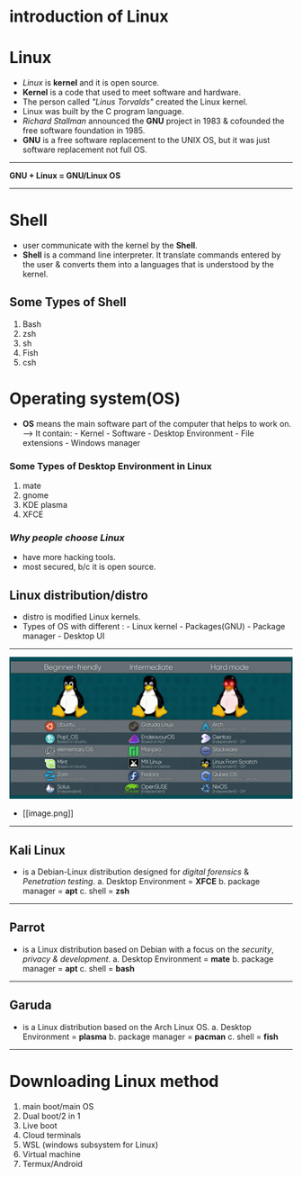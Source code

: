 # introduction of Linux
# Linux
- *Linux* is **kernel** and it is open source.
- **Kernel** is a code that used to meet software and hardware.
- The person called *"Linus Torvalds"* created the Linux kernel.
- Linux was built by the C program language.
- *Richard Stallman* announced the **GNU** project in 1983 & cofounded the free software foundation in 1985.
- **GNU** is a free software replacement to the UNIX OS, but it was just software replacement not full OS.

---

**GNU + Linux = GNU/Linux OS**

---

# Shell
- user communicate with the kernel by the **Shell**.
- **Shell** is a command line interpreter. It translate commands entered by the user & converts them into a languages that is understood by the kernel.
## Some Types of Shell
1. Bash
2. zsh
3. sh
4. Fish
5. csh

# Operating system(OS)
- **OS** means the main software part of the computer that helps to work on.
    --> It contain:
                   - Kernel
                   - Software
                   - Desktop Environment
                   - File extensions
                   - Windows manager
### Some Types of Desktop Environment in Linux
1. mate
2. gnome
3. KDE plasma
4. XFCE

### *Why people choose Linux*
- have more hacking tools.
- most secured, b/c it is open source.

## Linux distribution/distro
- distro is modified Linux kernels.
- Types of OS with different :
                              - Linux kernel
                              - Packages(GNU)
                              - Package manager
                              - Desktop UI
---                              
![click to see an image](image.png)

- [[image.png]]

---
## **Kali Linux**
- is a Debian-Linux distribution designed for *digital forensics* & *Penetration testing*.
    a. Desktop Environment = **XFCE**
    b. package manager = **apt**
    c. shell = **zsh**
---
## **Parrot**
- is a Linux distribution based on Debian with a focus on the *security*, *privacy & development*.
    a. Desktop Environment = **mate**
    b. package manager = **apt**
    c. shell = **bash**
---
## **Garuda**
- is a Linux distribution based on the Arch Linux OS.
    a. Desktop Environment = **plasma**
    b. package manager = **pacman**
    c. shell = **fish**
---

# Downloading Linux method
1. main boot/main OS
2. Dual boot/2 in 1
3. Live boot
4. Cloud terminals
5. WSL (windows subsystem for Linux)
6. Virtual machine
7. Termux/Android